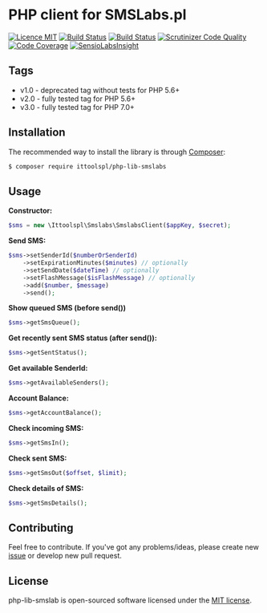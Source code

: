 PHP client for SMSLabs.pl
======
[![Licence MIT](https://img.shields.io/badge/License-MIT-blue.svg)](https://opensource.org/licenses/MIT)
[![Build Status](https://travis-ci.org/ittoolspl/php-lib-smslab.svg?branch=master)](https://travis-ci.org/ittoolspl/php-lib-smslab)
[![Build Status](https://scrutinizer-ci.com/g/ittoolspl/php-lib-smslab/badges/build.png?b=master)](https://scrutinizer-ci.com/g/ittoolspl/php-lib-smslab/build-status/master)
[![Scrutinizer Code Quality](https://scrutinizer-ci.com/g/ittoolspl/php-lib-smslab/badges/quality-score.png?b=master)](https://scrutinizer-ci.com/g/ittoolspl/php-lib-smslab/?branch=master)
[![Code Coverage](https://scrutinizer-ci.com/g/ittoolspl/php-lib-smslab/badges/coverage.png?b=master)](https://scrutinizer-ci.com/g/ittoolspl/php-lib-smslab/?branch=master)
[![SensioLabsInsight](https://insight.sensiolabs.com/projects/8d1dcd58-b1d1-4caa-8659-cb0c76402786/mini.png)](https://insight.sensiolabs.com/projects/8d1dcd58-b1d1-4caa-8659-cb0c76402786)

## Tags
 - v1.0 - deprecated tag without tests for PHP 5.6+
 - v2.0 - fully tested tag for PHP 5.6+
 - v3.0 - fully tested tag for PHP 7.0+

## Installation
The recommended way to install the library is through [Composer](http://getcomposer.org):
```sh
$ composer require ittoolspl/php-lib-smslabs
```
## Usage
**Constructor:**
```php
$sms = new \Ittoolspl\Smslabs\SmslabsClient($appKey, $secret);
```
**Send SMS:**
```php
$sms->setSenderId($numberOrSenderId)
    ->setExpirationMinutes($minutes) // optionally
    ->setSendDate($dateTime) // optionally
    ->setFlashMessage($isFlashMessage) // optionally
    ->add($number, $message)
    ->send();
```
**Show queued SMS (before send())**
```php
$sms->getSmsQueue();
```
**Get recently sent SMS status (after send()):**
```php
$sms->getSentStatus();
```
**Get available SenderId:**
```php
$sms->getAvailableSenders();
```
**Account Balance:**
```php
$sms->getAccountBalance();
```
**Check incoming SMS:**
```php
$sms->getSmsIn();
```
**Check sent SMS:**
```php
$sms->getSmsOut($offset, $limit);
```
**Check details of SMS:**
```php
$sms->getSmsDetails();
```

## Contributing
Feel free to contribute. 
If you've got any problems/ideas, please create new [issue](https://github.com/tableless/Sublime/issues) or develop new pull request. 

## License
php-lib-smslab is open-sourced software licensed under the [MIT license](http://opensource.org/licenses/MIT).
